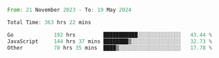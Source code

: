 <!--START_SECTION:waka-->

```rust
From: 21 November 2023 - To: 19 May 2024

Total Time: 363 hrs 22 mins

Go             192 hrs         ███████████░░░░░░░░░░░░░░   43.44 %
JavaScript     144 hrs 37 mins ████████▒░░░░░░░░░░░░░░░░   32.73 %
Other          78 hrs 35 mins  ████▒░░░░░░░░░░░░░░░░░░░░   17.78 %
```

<!--END_SECTION:waka-->
